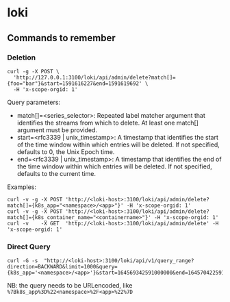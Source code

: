 # loki

## Commands to remember
### Deletion

```
curl -g -X POST \
  'http://127.0.0.1:3100/loki/api/admin/delete?match[]={foo="bar"}&start=1591616227&end=1591619692' \
  -H 'x-scope-orgid: 1'
```

Query parameters:

- match[]=<series_selector>: Repeated label matcher argument that identifies the streams from which to delete. At least one match[] argument must be provided.
- start=<rfc3339 | unix_timestamp>: A timestamp that identifies the start of the time window within which entries will be deleted. If not specified, defaults to 0, the Unix Epoch time.
- end=<rfc3339 | unix_timestamp>: A timestamp that identifies the end of the time window within which entries will be deleted. If not specified, defaults to the current time.

Examples:

```
curl -v -g -X POST 'http://<loki-host>:3100/loki/api/admin/delete?match[]={k8s_app="<namespace>/<app>"}' -H 'x-scope-orgid: 1'
curl -v -g -X POST 'http://<loki-host>:3100/loki/api/admin/delete?match[]={k8s_container_name="<containername>"}' -H 'x-scope-orgid: 1'
curl -v    -X GET  'http://<loki-host>:3100/loki/api/admin/delete' -H 'x-scope-orgid: 1'
```

### Direct Query

```
curl -G -s  "http://<loki-host>:3100/loki/api/v1/query_range?direction=BACKWARD&limit=1000&query={k8s_app='<namespace>/<app>'}&start=164569342591000000&end=1645704225911000000&step=5"
```

NB: the query needs to be URLencoded, like `%7Bk8s_app%3D%22<namespace>%2F<app>%22%7D`
